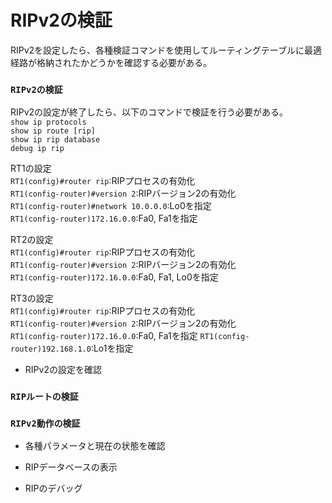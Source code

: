 # RIPv2の検証
RIPv2を設定したら、各種検証コマンドを使用してルーティングテーブルに最適経路が格納されたかどうかを確認する必要がある。

### `RIPv2の検証`
RIPv2の設定が終了したら、以下のコマンドで検証を行う必要がある。  
`show ip protocols`  
`show ip route [rip]`  
`show ip rip database`  
`debug ip rip`

RT1の設定  
`RT1(config)#router rip`:RIPプロセスの有効化  
`RT1(config-router)#version 2`:RIPバージョン2の有効化  
`RT1(config-router)#network 10.0.0.0`:Lo0を指定  
`RT1(config-router)172.16.0.0`:Fa0, Fa1を指定

RT2の設定  
`RT1(config)#router rip`:RIPプロセスの有効化  
`RT1(config-router)#version 2`:RIPバージョン2の有効化  
`RT1(config-router)172.16.0.0`:Fa0, Fa1, Lo0を指定

RT3の設定  
`RT1(config)#router rip`:RIPプロセスの有効化  
`RT1(config-router)#version 2`:RIPバージョン2の有効化  
`RT1(config-router)172.16.0.0`:Fa0, Fa1を指定
`RT1(config-router)192.168.1.0`:Lo1を指定

- RIPv2の設定を確認

### `RIPルートの検証`

### `RIPv2動作の検証`
- 各種パラメータと現在の状態を確認

- RIPデータベースの表示

- RIPのデバッグ
